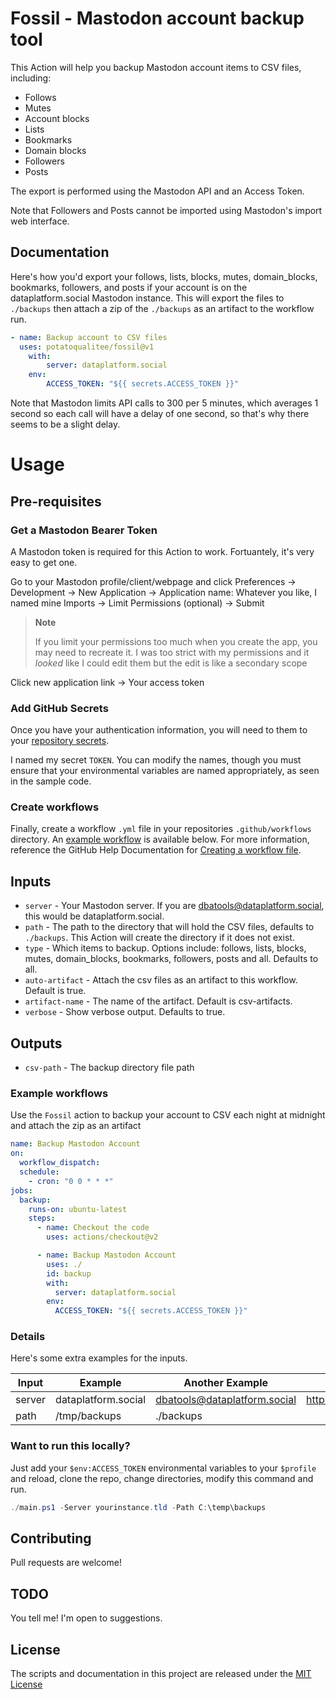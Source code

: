 # Fossil - Mastodon account backup tool

This Action will help you backup Mastodon account items to CSV files, including:

* Follows
* Mutes
* Account blocks
* Lists
* Bookmarks
* Domain blocks
* Followers
* Posts

The export is performed using the Mastodon API and an Access Token.

Note that Followers and Posts cannot be imported using Mastodon's import web interface.

## Documentation

Here's how you'd export your follows, lists, blocks, mutes, domain_blocks, bookmarks, followers, and posts if your account is on the dataplatform.social Mastodon instance. This will export the files to `./backups` then attach a zip of the `./backups` as an artifact to the workflow run.

```yaml
- name: Backup account to CSV files
  uses: potatoqualitee/fossil@v1
    with:
        server: dataplatform.social
    env:
        ACCESS_TOKEN: "${{ secrets.ACCESS_TOKEN }}"
```

Note that Mastodon limits API calls to 300 per 5 minutes, which averages 1 second so each call will have a delay of one second, so that's why there seems to be a slight delay.

# Usage

## Pre-requisites

### Get a Mastodon Bearer Token

A Mastodon token is required for this Action to work. Fortuantely, it's very easy to get one.

Go to your Mastodon profile/client/webpage and click Preferences -> Development -> New Application -> Application name: Whatever you like, I named mine Imports -> Limit Permissions (optional) -> Submit

> **Note**
>
> If you limit your permissions too much when you create the app, you may need to recreate it. I was too strict with my permissions and it _looked_ like I could edit them but the edit is like a secondary scope

Click new application link -> Your access token

### Add GitHub Secrets

Once you have your authentication information, you will need to them to your [repository secrets](https://docs.github.com/en/codespaces/managing-codespaces-for-your-organization/managing-encrypted-secrets-for-your-repository-and-organization-for-github-codespaces#adding-secrets-for-a-repository).

I named my secret `TOKEN`. You can modify the names, though you must ensure that your environmental variables are named appropriately, as seen in the sample code.

### Create workflows

Finally, create a workflow `.yml` file in your repositories `.github/workflows` directory. An [example workflow](#example-workflow) is available below. For more information, reference the GitHub Help Documentation for [Creating a workflow file](https://help.github.com/en/articles/configuring-a-workflow#creating-a-workflow-file).

## Inputs

* `server` - Your Mastodon server. If you are dbatools@dataplatform.social, this would be dataplatform.social.
* `path` - The path to the directory that will hold the CSV files, defaults to `./backups`. This Action will create the directory if it does not exist.
* `type` - Which items to backup. Options include: follows, lists, blocks, mutes, domain_blocks, bookmarks, followers, posts and all. Defaults to all.
* `auto-artifact` - Attach the csv files as an artifact to this workflow. Default is true.
* `artifact-name` - The name of the artifact. Default is csv-artifacts.
* `verbose` - Show verbose output. Defaults to true.

## Outputs

* `csv-path` - The backup directory file path

### Example workflows

Use the `Fossil` action to backup your account to CSV each night at midnight and attach the zip as an artifact

```yaml
name: Backup Mastodon Account
on:
  workflow_dispatch:
  schedule:
    - cron: "0 0 * * *"
jobs:
  backup:
    runs-on: ubuntu-latest
    steps:
      - name: Checkout the code
        uses: actions/checkout@v2

      - name: Backup Mastodon Account
        uses: ./
        id: backup
        with:
          server: dataplatform.social
        env:
          ACCESS_TOKEN: "${{ secrets.ACCESS_TOKEN }}"
```

### Details

Here's some extra examples for the inputs.

| Input | Example | Another Example | And Another
| --- | --- | --- | --- |
| server | dataplatform.social | dbatools@dataplatform.social | https://dataplatform.social
| path | /tmp/backups | ./backups

### Want to run this locally?

Just add your `$env:ACCESS_TOKEN` environmental variables to your `$profile` and reload, clone the repo, change directories, modify this command and run.

```powershell
./main.ps1 -Server yourinstance.tld -Path C:\temp\backups
```

## Contributing
Pull requests are welcome!

## TODO
You tell me! I'm open to suggestions.

## License
The scripts and documentation in this project are released under the [MIT License](LICENSE)
